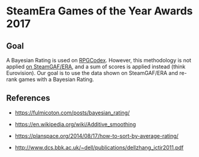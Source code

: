 # SteamEra Games of the Year Awards 2017

## Goal

A Bayesian Rating is used on [RPGCodex](http://www.rpgcodex.net/content.php?id=10819). However, this methodology is not applied [on SteamGAF/ERA](https://www.resetera.com/threads/steamera-games-of-the-year-awards-2017.19342/), and a sum of scores is applied instead (think Eurovision). Our goal is to use the data shown on SteamGAF/ERA and re-rank games with a Bayesian Rating.

## References

* https://fulmicoton.com/posts/bayesian_rating/

* https://en.wikipedia.org/wiki/Additive_smoothing

* https://planspace.org/2014/08/17/how-to-sort-by-average-rating/

* http://www.dcs.bbk.ac.uk/~dell/publications/dellzhang_ictir2011.pdf

